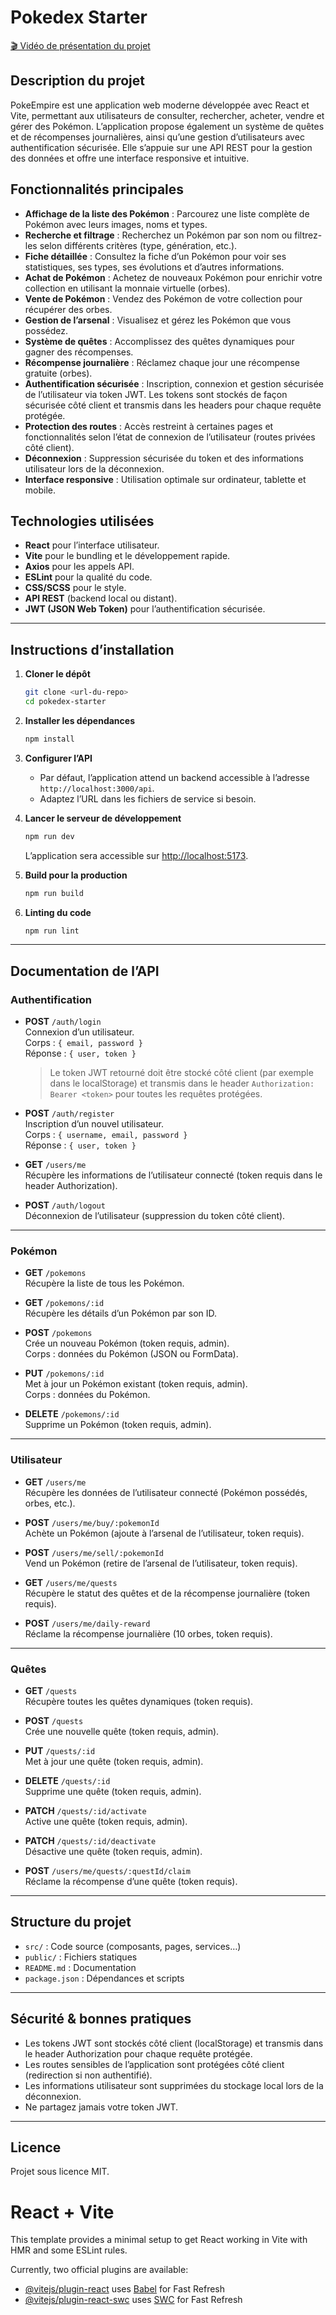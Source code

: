 
# Pokedex Starter

[🎬 Vidéo de présentation du projet](https://youtu.be/-YWAYLjBHYc)

## Description du projet

PokeEmpire est une application web moderne développée avec React et Vite, permettant aux utilisateurs de consulter, rechercher, acheter, vendre et gérer des Pokémon. L’application propose également un système de quêtes et de récompenses journalières, ainsi qu’une gestion d’utilisateurs avec authentification sécurisée. Elle s’appuie sur une API REST pour la gestion des données et offre une interface responsive et intuitive.

## Fonctionnalités principales

- **Affichage de la liste des Pokémon** : Parcourez une liste complète de Pokémon avec leurs images, noms et types.
- **Recherche et filtrage** : Recherchez un Pokémon par son nom ou filtrez-les selon différents critères (type, génération, etc.).
- **Fiche détaillée** : Consultez la fiche d’un Pokémon pour voir ses statistiques, ses types, ses évolutions et d’autres informations.
- **Achat de Pokémon** : Achetez de nouveaux Pokémon pour enrichir votre collection en utilisant la monnaie virtuelle (orbes).
- **Vente de Pokémon** : Vendez des Pokémon de votre collection pour récupérer des orbes.
- **Gestion de l’arsenal** : Visualisez et gérez les Pokémon que vous possédez.
- **Système de quêtes** : Accomplissez des quêtes dynamiques pour gagner des récompenses.
- **Récompense journalière** : Réclamez chaque jour une récompense gratuite (orbes).
- **Authentification sécurisée** : Inscription, connexion et gestion sécurisée de l’utilisateur via token JWT. Les tokens sont stockés de façon sécurisée côté client et transmis dans les headers pour chaque requête protégée.
- **Protection des routes** : Accès restreint à certaines pages et fonctionnalités selon l’état de connexion de l’utilisateur (routes privées côté client).
- **Déconnexion** : Suppression sécurisée du token et des informations utilisateur lors de la déconnexion.
- **Interface responsive** : Utilisation optimale sur ordinateur, tablette et mobile.

## Technologies utilisées

- **React** pour l’interface utilisateur.
- **Vite** pour le bundling et le développement rapide.
- **Axios** pour les appels API.
- **ESLint** pour la qualité du code.
- **CSS/SCSS** pour le style.
- **API REST** (backend local ou distant).
- **JWT (JSON Web Token)** pour l’authentification sécurisée.

---

## Instructions d’installation

1. **Cloner le dépôt**
   ```bash
   git clone <url-du-repo>
   cd pokedex-starter
   ```

2. **Installer les dépendances**
   ```bash
   npm install
   ```

3. **Configurer l’API**
   - Par défaut, l’application attend un backend accessible à l’adresse `http://localhost:3000/api`.
   - Adaptez l’URL dans les fichiers de service si besoin.

4. **Lancer le serveur de développement**
   ```bash
   npm run dev
   ```
   L’application sera accessible sur [http://localhost:5173](http://localhost:5173).

5. **Build pour la production**
   ```bash
   npm run build
   ```

6. **Linting du code**
   ```bash
   npm run lint
   ```

---

## Documentation de l’API

### Authentification

- **POST** `/auth/login`  
  Connexion d’un utilisateur.  
  Corps : `{ email, password }`  
  Réponse : `{ user, token }`
  
  > Le token JWT retourné doit être stocké côté client (par exemple dans le localStorage) et transmis dans le header `Authorization: Bearer <token>` pour toutes les requêtes protégées.

- **POST** `/auth/register`  
  Inscription d’un nouvel utilisateur.  
  Corps : `{ username, email, password }`  
  Réponse : `{ user, token }`

- **GET** `/users/me`  
  Récupère les informations de l’utilisateur connecté (token requis dans le header Authorization).

- **POST** `/auth/logout`  
  Déconnexion de l’utilisateur (suppression du token côté client).

---

### Pokémon

- **GET** `/pokemons`  
  Récupère la liste de tous les Pokémon.

- **GET** `/pokemons/:id`  
  Récupère les détails d’un Pokémon par son ID.

- **POST** `/pokemons`  
  Crée un nouveau Pokémon (token requis, admin).  
  Corps : données du Pokémon (JSON ou FormData).

- **PUT** `/pokemons/:id`  
  Met à jour un Pokémon existant (token requis, admin).  
  Corps : données du Pokémon.

- **DELETE** `/pokemons/:id`  
  Supprime un Pokémon (token requis, admin).

---

### Utilisateur

- **GET** `/users/me`  
  Récupère les données de l’utilisateur connecté (Pokémon possédés, orbes, etc.).

- **POST** `/users/me/buy/:pokemonId`  
  Achète un Pokémon (ajoute à l’arsenal de l’utilisateur, token requis).

- **POST** `/users/me/sell/:pokemonId`  
  Vend un Pokémon (retire de l’arsenal de l’utilisateur, token requis).

- **GET** `/users/me/quests`  
  Récupère le statut des quêtes et de la récompense journalière (token requis).

- **POST** `/users/me/daily-reward`  
  Réclame la récompense journalière (10 orbes, token requis).

---

### Quêtes

- **GET** `/quests`  
  Récupère toutes les quêtes dynamiques (token requis).

- **POST** `/quests`  
  Crée une nouvelle quête (token requis, admin).

- **PUT** `/quests/:id`  
  Met à jour une quête (token requis, admin).

- **DELETE** `/quests/:id`  
  Supprime une quête (token requis, admin).

- **PATCH** `/quests/:id/activate`  
  Active une quête (token requis, admin).

- **PATCH** `/quests/:id/deactivate`  
  Désactive une quête (token requis, admin).

- **POST** `/users/me/quests/:questId/claim`  
  Réclame la récompense d’une quête (token requis).

---

## Structure du projet

- `src/` : Code source (composants, pages, services…)
- `public/` : Fichiers statiques
- `README.md` : Documentation
- `package.json` : Dépendances et scripts

---

## Sécurité & bonnes pratiques

- Les tokens JWT sont stockés côté client (localStorage) et transmis dans le header Authorization pour chaque requête protégée.
- Les routes sensibles de l’application sont protégées côté client (redirection si non authentifié).
- Les informations utilisateur sont supprimées du stockage local lors de la déconnexion.
- Ne partagez jamais votre token JWT.

---


## Licence

Projet sous licence MIT.

# React + Vite

This template provides a minimal setup to get React working in Vite with HMR and some ESLint rules.

Currently, two official plugins are available:

- [@vitejs/plugin-react](https://github.com/vitejs/vite-plugin-react/blob/main/packages/plugin-react/README.md) uses [Babel](https://babeljs.io/) for Fast Refresh
- [@vitejs/plugin-react-swc](https://github.com/vitejs/vite-plugin-react-swc) uses [SWC](https://swc.rs/) for Fast Refresh

